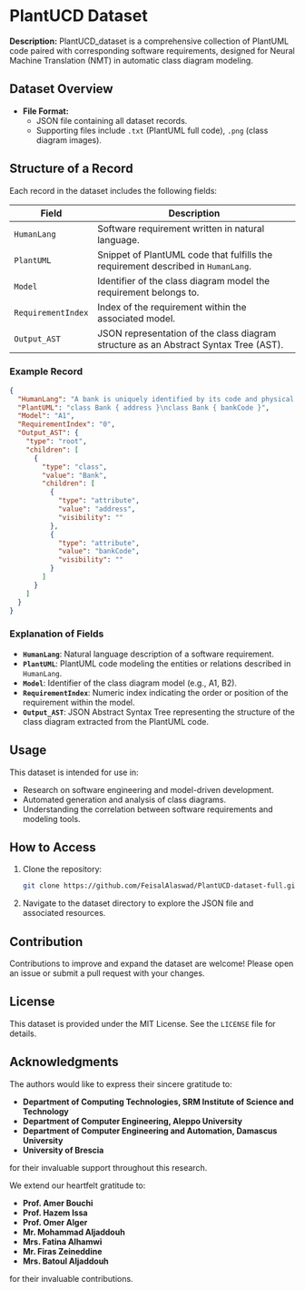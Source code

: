 # PlantUCD Dataset

**Description:**
PlantUCD_dataset is a comprehensive collection of PlantUML code paired with corresponding software requirements, designed for Neural Machine Translation (NMT) in automatic class diagram modeling.

## Dataset Overview
- **File Format:**
  - JSON file containing all dataset records.
  - Supporting files include `.txt` (PlantUML full code), `.png` (class diagram images).

## Structure of a Record
Each record in the dataset includes the following fields:

| Field              | Description                                                                                   |
|--------------------|-----------------------------------------------------------------------------------------------|
| `HumanLang`        | Software requirement written in natural language.                                             |
| `PlantUML`         | Snippet of PlantUML code that fulfills the requirement described in `HumanLang`.              |
| `Model`            | Identifier of the class diagram model the requirement belongs to.                             |
| `RequirementIndex` | Index of the requirement within the associated model.                                         |
| `Output_AST`       | JSON representation of the class diagram structure as an Abstract Syntax Tree (AST).         |

### Example Record
```json
{
  "HumanLang": "A bank is uniquely identified by its code and physical location.",
  "PlantUML": "class Bank { address }\nclass Bank { bankCode }",
  "Model": "A1",
  "RequirementIndex": "0",
  "Output_AST": {
    "type": "root",
    "children": [
      {
        "type": "class",
        "value": "Bank",
        "children": [
          {
            "type": "attribute",
            "value": "address",
            "visibility": ""
          },
          {
            "type": "attribute",
            "value": "bankCode",
            "visibility": ""
          }
        ]
      }
    ]
  }
}
```

### Explanation of Fields

- **`HumanLang`**: Natural language description of a software requirement.
- **`PlantUML`**: PlantUML code modeling the entities or relations described in `HumanLang`.
- **`Model`**: Identifier of the class diagram model (e.g., A1, B2).
- **`RequirementIndex`**: Numeric index indicating the order or position of the requirement within the model.
- **`Output_AST`**: JSON Abstract Syntax Tree representing the structure of the class diagram extracted from the PlantUML code.


## Usage
This dataset is intended for use in:
- Research on software engineering and model-driven development.
- Automated generation and analysis of class diagrams.
- Understanding the correlation between software requirements and modeling tools.

## How to Access
1. Clone the repository:
   ```bash
   git clone https://github.com/FeisalAlaswad/PlantUCD-dataset-full.git
   ```
2. Navigate to the dataset directory to explore the JSON file and associated resources.

## Contribution
Contributions to improve and expand the dataset are welcome! Please open an issue or submit a pull request with your changes.

## License
This dataset is provided under the MIT License. See the `LICENSE` file for details.

## Acknowledgments

The authors would like to express their sincere gratitude to:

- **Department of Computing Technologies, SRM Institute of Science and Technology**  
- **Department of Computer Engineering, Aleppo University**
- **Department of Computer Engineering and Automation, Damascus University**  
- **University of Brescia**  

for their invaluable support throughout this research.

We extend our heartfelt gratitude to:  
- **Prof. Amer Bouchi**  
- **Prof. Hazem Issa**  
- **Prof. Omer Alger**  
- **Mr. Mohammad Aljaddouh**  
- **Mrs. Fatina Alhamwi**  
- **Mr. Firas Zeineddine**  
- **Mrs. Batoul Aljaddouh**  

for their invaluable contributions.

